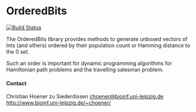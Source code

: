 # OrderedBits

[![Build Status](https://travis-ci.org/choener/OrderedBits.svg?branch=master)](https://travis-ci.org/choener/OrderedBits)

The OrderedBits library provides methods to generate unboxed vectors of Ints
(and others) ordered by their population count or Hamming distance to the 0
set.

Such an order is important for dynamic programming algorithms for Hamiltonian
path problems and the travelling salesman problem.



#### Contact

Christian Hoener zu Siederdissen
choener@bioinf.uni-leipzig.de
http://www.bioinf.uni-leipzig.de/~choener/

